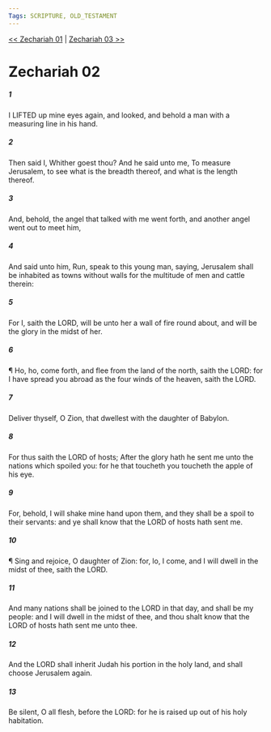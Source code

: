 ```yaml
---
Tags: SCRIPTURE, OLD_TESTAMENT
---
```


[<< Zechariah 01](OLD_TESTAMENT/38_Zechariah/Zechariah_01.md) | [Zechariah 03 >>](OLD_TESTAMENT/38_Zechariah/Zechariah_03.md)

# Zechariah 02

##### 1

I LIFTED up mine eyes again, and looked, and behold a man with a measuring line in his hand.

##### 2

Then said I, Whither goest thou? And he said unto me, To measure Jerusalem, to see what is the breadth thereof, and what is the length thereof.

##### 3

And, behold, the angel that talked with me went forth, and another angel went out to meet him,

##### 4

And said unto him, Run, speak to this young man, saying, Jerusalem shall be inhabited as towns without walls for the multitude of men and cattle therein:

##### 5

For I, saith the LORD, will be unto her a wall of fire round about, and will be the glory in the midst of her.

##### 6

¶ Ho, ho, come forth, and flee from the land of the north, saith the LORD: for I have spread you abroad as the four winds of the heaven, saith the LORD.

##### 7

Deliver thyself, O Zion, that dwellest with the daughter of Babylon.

##### 8

For thus saith the LORD of hosts; After the glory hath he sent me unto the nations which spoiled you: for he that toucheth you toucheth the apple of his eye.

##### 9

For, behold, I will shake mine hand upon them, and they shall be a spoil to their servants: and ye shall know that the LORD of hosts hath sent me.

##### 10

¶ Sing and rejoice, O daughter of Zion: for, lo, I come, and I will dwell in the midst of thee, saith the LORD.

##### 11

And many nations shall be joined to the LORD in that day, and shall be my people: and I will dwell in the midst of thee, and thou shalt know that the LORD of hosts hath sent me unto thee.

##### 12

And the LORD shall inherit Judah his portion in the holy land, and shall choose Jerusalem again.

##### 13

Be silent, O all flesh, before the LORD: for he is raised up out of his holy habitation.
